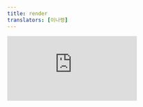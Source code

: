 ```yaml
---
title: render
translators: [이나령]
---
```


<iframe 
  style={{aspectRatio: 1.7778, width: '100%'}} 
  src="https://www.youtube.com/embed/playlist?list=PLjQV3hketAJkh6BEl0n4PDS_2fBd0cS9v&index=69&start=1181"
  title="YouTube video player" 
  frameBorder="0" 
/>

<Deprecated>

This API will be removed in a future major version of React.
<Trans>이 API는 향후 React의 주요 버전에서 제거될 예정입니다.</Trans>

In React 18, `render` was replaced by [`createRoot`.](/reference/react-dom/client/createRoot) Using `render` in React 18 will warn that your app will behave as if it’s running React 17. Learn more [here.](/blog/2022/03/08/react-18-upgrade-guide#updates-to-client-rendering-apis)
<Trans>React 18에서 `render`는 [`createRoot`](/reference/react-dom/client/createRoot)로 대체되었습니다. React 18에서 `render`를 사용하면 앱이 React 17처럼 동작한다는 경고가 표시됩니다. [여기](/blog/2022/03/08/react-18-upgrade-guide#updates-to-client-rendering-apis)에서 자세히 알아보세요.</Trans>

</Deprecated>

<Intro>

`render` renders a piece of [JSX](/learn/writing-markup-with-jsx) ("React node") into a browser DOM node.
<Trans>`render` 는 [JSX](/learn/writing-markup-with-jsx) 조각("React 노드")을 브라우저 DOM 노드로 렌더링합니다.</Trans>

```js
render(reactNode, domNode, callback?)
```

</Intro>

<InlineToc />

---

## Reference<Trans>참조</Trans> {/*reference*/}

### `render(reactNode, domNode, callback?)` {/*render*/}

Call `render` to display a React component inside a browser DOM element.
<Trans>`render`를 호출하여 브라우저 DOM 엘리먼트 안에 React 컴포넌트를 표시합니다.</Trans>

```js
import { render } from 'react-dom';

const domNode = document.getElementById('root');
render(<App />, domNode);
```

React will display `<App />` in the `domNode`, and take over managing the DOM inside it.
<Trans>React는 `domNode`에 `<App />`을 표시하고 그 안에 있는 DOM을 관리합니다.</Trans>

An app fully built with React will usually only have one `render` call with its root component. A page that uses "sprinkles" of React for parts of the page may have as many `render` calls as needed.
<Trans>React로 완전히 빌드된 앱은 일반적으로 루트 컴포넌트에 `render`호출이 하나만 있습니다. 페이지의 일부에 React를 "뿌려서" 사용하는 페이지에는 `render`호출이 필요한 만큼 많이 있을 수도 있습니다.</Trans>

[See more examples below.](#usage)
<Trans>[아래에서 더 많은 예시를 확인하세요.](#usage)</Trans>

#### Parameters<Trans>매개변수</Trans> {/*parameters*/}

* `reactNode`: A *React node* that you want to display. This will usually be a piece of JSX like `<App />`, but you can also pass a React element constructed with [`createElement()`](/reference/react/createElement), a string, a number, `null`, or `undefined`. 
<Trans>`reactNode`: 표시하려는 *React 노드*. 일반적으로 `<App />`과 같은 JSX 조각이지만, [`createElement()`](/reference/react/createElement)로 만든 React 엘리먼트나 문자열, 숫자, `null`, `undefined` 등을 전달할 수도 있습니다.</Trans>

* `domNode`: A [DOM element.](https://developer.mozilla.org/en-US/docs/Web/API/Element) React will display the `reactNode` you pass inside this DOM element. From this moment, React will manage the DOM inside the `domNode` and update it when your React tree changes.
<Trans>`domNode`: [DOM 엘리먼트](https://developer.mozilla.org/en-US/docs/Web/API/Element). React는 이 DOM 엘리먼트 안에 전달한 `reactNode`를 표시합니다. 이 순간부터 React는 `domNode` 내부의 DOM을 관리하고 React 트리가 변경되면 이를 업데이트합니다.</Trans>

* **optional** `callback`: A function. If passed, React will call it after your component is placed into the DOM.
<Trans>**선택적** `callback`: 함수. React는 컴포넌트가 DOM에 배치된 후에 이 함수를 호출합니다.</Trans>

#### Returns<Trans>반환값</Trans> {/*returns*/}

`render` usually returns `null`. However, if the `reactNode` you pass is a *class component*, then it will return an instance of that component.
<Trans>`render`는 보통 `null`을 반환합니다. 다만 전달한 `reactNode`가 *클래스 컴포넌트*인 경우에는 해당 컴포넌트의 인스턴스를 반환합니다.</Trans>

#### Caveats<Trans>주의사항</Trans> {/*caveats*/}

* In React 18, `render` was replaced by [`createRoot`.](/reference/react-dom/client/createRoot) Please use `createRoot` for React 18 and beyond.
<Trans>React 18에서는 `render`가 [`createRoot`](/reference/react-dom/client/createRoot)로 대체되었습니다. React 18 이상에서는 `createRoot`를 사용하세요.</Trans>

* The first time you call `render`, React will clear all the existing HTML content inside the `domNode` before rendering the React component into it. If your `domNode` contains HTML generated by React on the server or during the build, use [`hydrate()`](/reference/react-dom/hydrate) instead, which attaches the event handlers to the existing HTML.
<Trans>`render`를 처음 호출할 때 React는 `domNode` 내부의 모든 기존 HTML 콘텐츠를 지운 후 React 컴포넌트를 렌더링합니다. 서버에서나 빌드 중에 React에 의해 생성된 HTML이 `domNode`에 포함된 경우, 대신 이벤트 핸들러를 기존 HTML에 첨부해주는 [`hydrate()`](/reference/react-dom/hydrate)를 사용하세요.</Trans>

* If you call `render` on the same `domNode` more than once, React will update the DOM as necessary to reflect the latest JSX you passed. React will decide which parts of the DOM can be reused and which need to be recreated by ["matching it up"](/learn/preserving-and-resetting-state) with the previously rendered tree. Calling `render` on the same `domNode` again is similar to calling the [`set` function](/reference/react/useState#setstate) on the root component: React avoids unnecessary DOM updates.
<Trans>동일한 `domNode`에서 `render`를 두 번 이상 호출하면 React는 전달한 최신 JSX를 반영하기 위해 필요에 따라 DOM을 업데이트합니다. React는 이전에 렌더링된 트리와 ["매칭"](/learn/preserving-and-resetting-state)하여 재사용할 수 있는 부분과 다시 만들어야 하는 부분을 결정합니다. 동일한 `domNode`에서 `render`를 다시 호출하면, 루트 컴포넌트에서 [`set` 함수](/reference/react/useState#setstate)를 호출하는 것과 비슷하게 불필요한 DOM 업데이트를 하지 않습니다.</Trans>

* If your app is fully built with React, you'll likely have only one `render` call in your app. (If you use a framework, it might do this call for you.) When you want to render a piece of JSX in a different part of the DOM tree that isn't a child of your component (for example, a modal or a tooltip), use [`createPortal`](/reference/react-dom/createPortal) instead of `render`.
<Trans>앱이 React로 완전히 빌드된 경우, 앱에 `render` 호출이 한 번만 있을 가능성이 높습니다. (프레임워크를 사용하는 경우 프레임워크가 이 호출을 대신 수행할 수 있습니다.) 컴포넌트의 자식이 아닌 DOM 트리의 다른 부분(예: 모달 또는 툴팁)에서 JSX 조각을 렌더링하려는 경우 `render` 대신 [`createPortal`](/reference/react-dom/createPortal)을 사용하세요.</Trans>

---

## Usage<Trans>사용법</Trans> {/*usage*/}

Call `render` to display a <CodeStep step={1}>React component</CodeStep> inside a <CodeStep step={2}>browser DOM node</CodeStep>.
<Trans>`render`를 호출하여 브라우저 DOM 노드 안에 React 컴포넌트를 표시하세요.</Trans>

```js [[1, 4, "<App />"], [2, 4, "document.getElementById('root')"]]
import { render } from 'react-dom';
import App from './App.js';

render(<App />, document.getElementById('root'));
```

### Rendering the root component<Trans>루트 컴포넌트 렌더링</Trans> {/*rendering-the-root-component*/}

In apps fully built with React, **you will usually only do this once at startup**--to render the "root" component.
<Trans>React로 완전히 빌드된 앱에서는, 초기화시 "루트" 컴포넌트를 렌더링하기 위해 **일반적으로 이 작업을 한 번만 수행합니다.**</Trans>

<Sandpack>

```js src/index.js active
import './styles.css';
import { render } from 'react-dom';
import App from './App.js';

render(<App />, document.getElementById('root'));
```

```js src/App.js
export default function App() {
  return <h1>Hello, world!</h1>;
}
```

</Sandpack>

Usually you shouldn't need to call `render` again or to call it in more places. From this point on, React will be managing the DOM of your application. To update the UI, your components will [use state.](/reference/react/useState)
<Trans>일반적으로 `render` 를 다시 호출하거나 더 많은 위치에서 호출할 필요는 없습니다. 이 시점부터 React는 애플리케이션의 DOM을 관리하게 됩니다. UI를 업데이트하기 위해 컴포넌트는 [state를 사용합니다.](/reference/react/useState)</Trans>

---

### Rendering multiple roots<Trans>여러개의 루트 렌더링하기</Trans> {/*rendering-multiple-roots*/}

If your page [isn't fully built with React](/learn/add-react-to-an-existing-project#using-react-for-a-part-of-your-existing-page), call `render` for each top-level piece of UI managed by React.
<Trans>페이지가 [React로 완전히 빌드되지 않은 경우](/learn/add-react-to-an-existing-project#using-react-for-a-part-of-your-existing-page), React가 관리하는 각 최상위 UI에 대해 `render`를 호출하세요.</Trans>

<Sandpack>

```html public/index.html
<nav id="navigation"></nav>
<main>
  <p>This paragraph is not rendered by React (open index.html to verify).</p>
  <section id="comments"></section>
</main>
```

```js src/index.js active
import './styles.css';
import { render } from 'react-dom';
import { Comments, Navigation } from './Components.js';

render(
  <Navigation />,
  document.getElementById('navigation')
);

render(
  <Comments />,
  document.getElementById('comments')
);
```

```js src/Components.js
export function Navigation() {
  return (
    <ul>
      <NavLink href="/">Home</NavLink>
      <NavLink href="/about">About</NavLink>
    </ul>
  );
}

function NavLink({ href, children }) {
  return (
    <li>
      <a href={href}>{children}</a>
    </li>
  );
}

export function Comments() {
  return (
    <>
      <h2>Comments</h2>
      <Comment text="Hello!" author="Sophie" />
      <Comment text="How are you?" author="Sunil" />
    </>
  );
}

function Comment({ text, author }) {
  return (
    <p>{text} — <i>{author}</i></p>
  );
}
```

```css
nav ul { padding: 0; margin: 0; }
nav ul li { display: inline-block; margin-right: 20px; }
```

</Sandpack>

You can destroy the rendered trees with [`unmountComponentAtNode()`.](/reference/react-dom/unmountComponentAtNode)
<Trans>렌더링된 트리는 [`unmountComponentAtNode()`](/reference/react-dom/unmountComponentAtNode)로 파괴할 수 있습니다.</Trans>

---

### Updating the rendered tree<Trans>렌더링된 트리 업데이트하기</Trans> {/*updating-the-rendered-tree*/}

You can call `render` more than once on the same DOM node. As long as the component tree structure matches up with what was previously rendered, React will [preserve the state.](/learn/preserving-and-resetting-state) Notice how you can type in the input, which means that the updates from repeated `render` calls every second are not destructive:
<Trans>동일한 DOM 노드에서 `render`를 두 번 이상 호출할 수도 있습니다. 컴포넌트 트리 구조가 이전에 렌더링된 것과 일치하는 한, React는 [그 state를 유지합니다.](/learn/preserving-and-resetting-state) input에 타이핑하더라도 매초마다 반복되는 `render` 호출로 인해 업데이트가 손상되지 않는 것을 확인해 보세요:</Trans>

<Sandpack>

```js src/index.js active
import { render } from 'react-dom';
import './styles.css';
import App from './App.js';

let i = 0;
setInterval(() => {
  render(
    <App counter={i} />,
    document.getElementById('root')
  );
  i++;
}, 1000);
```

```js src/App.js
export default function App({counter}) {
  return (
    <>
      <h1>Hello, world! {counter}</h1>
      <input placeholder="Type something here" />
    </>
  );
}
```

</Sandpack>

It is uncommon to call `render` multiple times. Usually, you'll [update state](/reference/react/useState) inside your components instead.
<Trans>`render`를 여러 번 호출하는 경우는 흔하지 않습니다. 보통은 컴포넌트 내부에서 [state를 업데이트](/reference/react/useState)하는 경우가 많습니다.</Trans>
